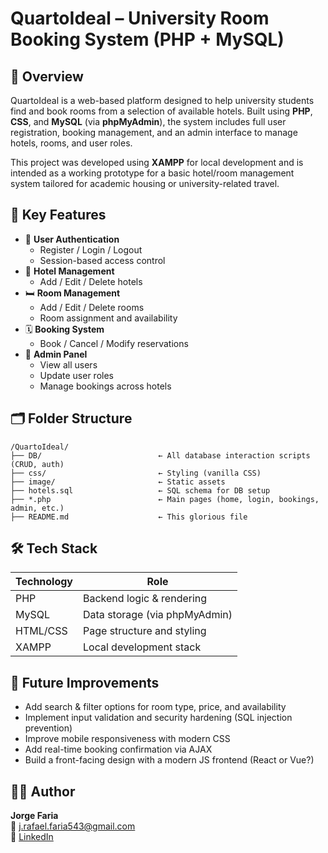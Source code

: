 # QuartoIdeal – University Room Booking System (PHP + MySQL)

## 📌 Overview

QuartoIdeal is a web-based platform designed to help university students find and book rooms from a selection of available hotels. Built using **PHP**, **CSS**, and **MySQL** (via **phpMyAdmin**), the system includes full user registration, booking management, and an admin interface to manage hotels, rooms, and user roles.

This project was developed using **XAMPP** for local development and is intended as a working prototype for a basic hotel/room management system tailored for academic housing or university-related travel.

## 🧠 Key Features

- 🔐 **User Authentication**
  - Register / Login / Logout
  - Session-based access control
- 🏨 **Hotel Management**
  - Add / Edit / Delete hotels
- 🛏️ **Room Management**
  - Add / Edit / Delete rooms
  - Room assignment and availability
- 🗓️ **Booking System**
  - Book / Cancel / Modify reservations
- 👮 **Admin Panel**
  - View all users
  - Update user roles
  - Manage bookings across hotels

## 🗂️ Folder Structure

```
/QuartoIdeal/
├── DB/                          ← All database interaction scripts (CRUD, auth)
├── css/                         ← Styling (vanilla CSS)
├── image/                       ← Static assets
├── hotels.sql                   ← SQL schema for DB setup
├── *.php                        ← Main pages (home, login, bookings, admin, etc.)
├── README.md                    ← This glorious file
```

## 🛠️ Tech Stack

| Technology   | Role                        |
|--------------|-----------------------------|
| PHP          | Backend logic & rendering   |
| MySQL        | Data storage (via phpMyAdmin) |
| HTML/CSS     | Page structure and styling  |
| XAMPP        | Local development stack     |


## 🎯 Future Improvements

- Add search & filter options for room type, price, and availability
- Implement input validation and security hardening (SQL injection prevention)
- Improve mobile responsiveness with modern CSS
- Add real-time booking confirmation via AJAX
- Build a front-facing design with a modern JS frontend (React or Vue?)

## 👨‍💻 Author

**Jorge Faria**  
📧 j.rafael.faria543@gmail.com  
🔗 [LinkedIn](https://www.linkedin.com/in/fariajorge)

